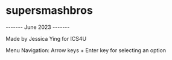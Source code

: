# supersmashbros

------- June 2023 -------



Made by Jessica Ying for ICS4U

Menu Navigation: Arrow keys + Enter key for selecting an option
